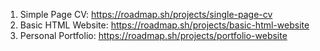 1. Simple Page CV: https://roadmap.sh/projects/single-page-cv
2. Basic HTML Website: https://roadmap.sh/projects/basic-html-website
3. Personal Portfolio: https://roadmap.sh/projects/portfolio-website

